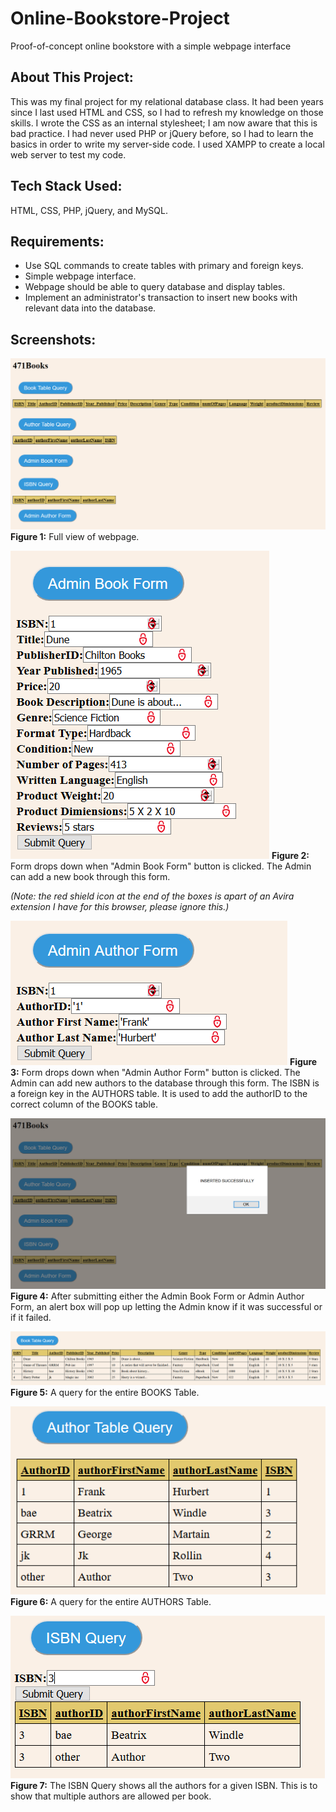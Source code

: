 # Online-Bookstore-Project
Proof-of-concept online bookstore with a simple webpage interface

## About This Project:
This was my final project for my relational database class. It had been years since I last used HTML and CSS, so I had to refresh my knowledge on those skills. I wrote the CSS as an internal stylesheet; I am now aware that this is bad practice. I had never used PHP or jQuery before, so I had to learn the basics in order to write my server-side code. I used XAMPP to create a local web server to test my code.

## Tech Stack Used: 
HTML, CSS, PHP, jQuery, and MySQL.

## Requirements:
* Use SQL commands to create tables with primary and foreign keys.
*	Simple webpage interface.
*	Webpage should be able to query database and display tables.
*	Implement an administrator's transaction to insert new books with relevant data into the database.

## Screenshots:
![Figure 1](/images/f1.png)
**Figure 1:** Full view of webpage.

![Figure 2](/images/f2.png)
**Figure 2:** Form drops down when "Admin Book Form" button is clicked. The Admin can add a new book through this form. 

*(Note: the red shield icon at the end of the boxes is apart of an Avira extension I have for this browser, please ignore this.)*

![Figure 3](/images/f3.png)
**Figure 3:** Form drops down when "Admin Author Form" button is clicked. The Admin can add new authors to the database through this form. The ISBN is a foreign key in the AUTHORS table. It is used to add the authorID to the correct column of the BOOKS table.

![Figure 4](/images/f4.png)
**Figure 4:** After submitting either the Admin Book Form or Admin Author Form, an alert box will pop up letting the Admin know if it was successful or if it failed.

![Figure 5](/images/f5.png)
**Figure 5:** A query for the entire BOOKS Table.

![Figure 6](/images/f6.png)
**Figure 6:** A query for the entire AUTHORS Table.

![Figure 7](/images/f7.png)
**Figure 7:** The ISBN Query shows all the authors for a given ISBN. This is to show that multiple authors are allowed per book.
